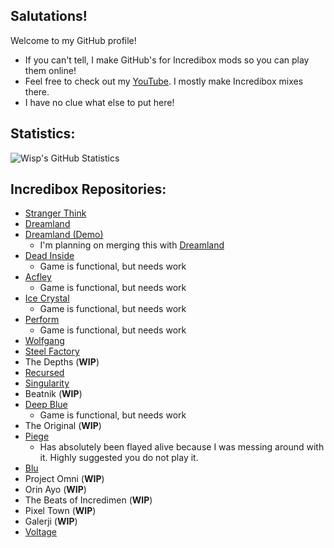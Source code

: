 ## Salutations!

<!--
**Wisp3Abyss/wisp3abyss** is a ✨ _special_ ✨ repository because its `README.md` (this file) appears on your GitHub profile.

Here are some ideas to get you started:

- 🔭 I’m currently working on ...
- 🌱 I’m currently learning ...
- 👯 I’m looking to collaborate on ...
- 🤔 I’m looking for help with ...
- 💬 Ask me about ...
- 📫 How to reach me: ...
- 😄 Pronouns: ...
- ⚡ Fun fact: ...
-->
Welcome to my GitHub profile!

- If you can't tell, I make GitHub's for Incredibox mods so you can play them online!
- Feel free to check out my [YouTube](https://www.youtube.com/@Wisp3Abyss). I mostly make Incredibox mixes there.
- I have no clue what else to put here!

## Statistics:
![Wisp's GitHub Statistics](https://github-readme-stats.vercel.app/api?username=wisp3abyss&show_icons=true&theme=cobalt)

## Incredibox Repositories:
- [Stranger Think](https://wisp3abyss.github.io/stranger-think)
- [Dreamland](https://wisp3abyss.github.io/dreamland) 
- [Dreamland (Demo)](https://wisp3abyss.github.io/dreamland-demo)
  - I'm planning on merging this with [Dreamland](https://wisp3abyss.github.io/dreamland)
- [Dead Inside](https://wisp3abyss.github.io/dead-inside)
  - Game is functional, but needs work
- [Acfley](https://wisp3abyss.github.io/acfley)
  - Game is functional, but needs work
- [Ice Crystal](https://wisp3abyss.github.io/ice-crystal)
  - Game is functional, but needs work
- [Perform](https://wisp3abyss.github.io/perform)
  - Game is functional, but needs work
- [Wolfgang](https://wisp3abyss.github.io/wolfgang)
- [Steel Factory](https://wisp3abyss.github.io/steel-factory)
- The Depths (**WIP**)
- [Recursed](https://wisp3abyss.github.io/recursed)
- [Singularity](https://wisp3abyss.github.io/singularity)
- Beatnik (**WIP**)
- [Deep Blue](http://wisp3abyss.github.io/deep-blue)
  - Game is functional, but needs work
- The Original (**WIP**)
- [Piege](https://wisp3abyss.github.io/piege)
  - Has absolutely been flayed alive because I was messing around with it. Highly suggested you do not play it.
- [Blu](https://wisp3abyss.github.io/blu)
- Project Omni (**WIP**)
- Orin Ayo (**WIP**)
- The Beats of Incredimen (**WIP**)
- Pixel Town (**WIP**)
- Galerji (**WIP**)
- [Voltage](https://wisp3abyss.github.io/voltage)
